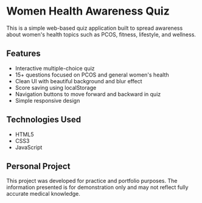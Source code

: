 # Women Health Awareness Quiz

This is a simple web-based quiz application built to spread awareness about women's health topics such as PCOS, fitness, lifestyle, and wellness.

## Features

- Interactive multiple-choice quiz
- 15+ questions focused on PCOS and general women's health
- Clean UI with beautiful background and blur effect
- Score saving using localStorage
- Navigation buttons to move forward and backward in quiz
- Simple responsive design

##  Technologies Used

- HTML5
- CSS3
- JavaScript

## Personal Project
This project was developed for practice and portfolio purposes. The information presented is for demonstration only and may not reflect fully accurate medical knowledge.
